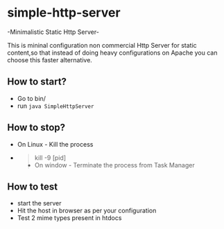 simple-http-server
==================

-Minimalistic Static Http Server-

This is mininal configuration non commercial Http Server for static content,so that instead of doing heavy configurations on Apache you can choose this faster alternative.

<h2>How to start?</h2>
<ul>
	<li>Go to bin/</li>
	<li>run <code>java SimpleHttpServer</code></li>
</ul>

<h2>How to stop?</h2>
<ul>
	<li>On Linux - Kill the process</li>
	<li><blockquote>kill -9 [pid]</blockquote</li>
	<li>On window - Terminate the process from Task Manager</li>
</ul>

<h2>How to test</h2>
<ul>
	<li>start the server</li>
	<li>Hit the host in browser as per your configuration</li>
	<li>Test 2 mime types present in htdocs</li>
</ul>
